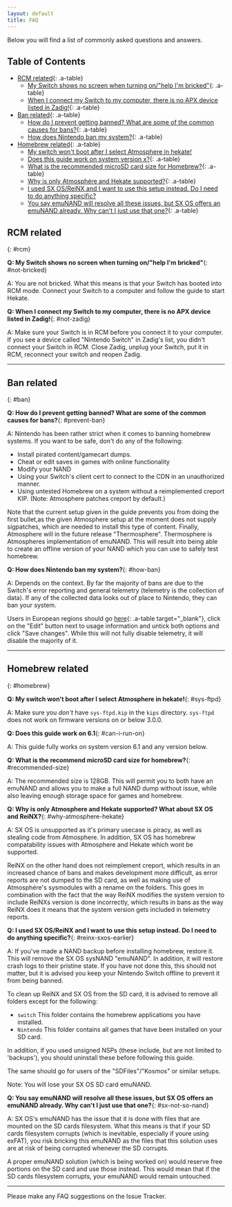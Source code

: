 ```yaml
---
layout: default
title: FAQ
---
```


Below you will find a list of commonly asked questions and answers.

## Table of Contents

- [RCM related](#rcm){: .a-table}
  - [My Switch shows no screen when turning on/"help I'm bricked"](#not-bricked){: .a-table}
  - [When I connect my Switch to my computer, there is no APX device listed in Zadig!](#not-zadig){: .a-table}
- [Ban related](#ban){: .a-table}
  - [How do I prevent getting banned? What are some of the common causes for bans?](#prevent-ban){: .a-table}
  - [How does Nintendo ban my system?](#how-ban){: .a-table}
- [Homebrew related](#homebrew){: .a-table}
  - [My switch won't boot after I select Atmosphere in hekate!](#sys-ftpd)
  - [Does this guide work on system version x?](#can-i-run-on){: .a-table}
  - [What is the recommended microSD card size for Homebrew?](#recommended-size){: .a-table}
  - [Why is only Atmosphére and Hekate supported?](#why-atmosphere-hekate){: .a-table}
  - [I used SX OS/ReiNX and I want to use this setup instead. Do I need to do anything specific?](#reinx-sxos-earlier)
  - [You say emuNAND will resolve all these issues, but SX OS offers an emuNAND already. Why can't I just use that one?](#sx-not-so-nand){: .a-table}

## RCM related
{: #rcm}

**Q: My Switch shows no screen when turning on/"help I'm bricked"**{: #not-bricked}

A: You are not bricked. What this means is that your Switch has booted into RCM mode. Connect your Switch to a computer and follow the guide to start Hekate.

**Q: When I connect my Switch to my computer, there is no APX device listed in Zadig!**{: #not-zadig}

A: Make sure your Switch is in RCM before you connect it to your computer. If you see a device called "Nintendo Switch" in Zadig's list, you didn't connect your Switch in RCM. Close Zadig, unplug your Switch, put it in RCM, reconnect your switch and reopen Zadig.

---

## Ban related
{: #ban}

**Q: How do I prevent getting banned? What are some of the common causes for bans?**{: #prevent-ban}

A: Nintendo has been rather strict when it comes to banning homebrew systems. If you want to be safe, don't do any of the following:

- Install pirated content/gamecart dumps.
- Cheat or edit saves in games with online functionality
- Modify your NAND
- Using your Switch's client cert to connect to the CDN in an unauthorized manner.
- Using untested Homebrew on a system without a reimplemented creport KIP. (Note: Atmosphere patches creport by default.)

Note that the current setup given in the guide prevents you from doing the first bullet,as the given Atmosphere setup at the moment does not supply sigpatches, which are needed to install this type of content. Finally, Atmosphere will in the future release "Thermosphere". Thermosphere is Atmospheres implementation of emuNAND. This will result into being able to create an offline version of your NAND which you can use to safely test homebrew.

**Q: How does Nintendo ban my system?**{: #how-ban}

A: Depends on the context. By far the majority of bans are due to the Switch's error reporting and general telemetry (telemetry is the collection of data). If any of the collected data looks out of place to Nintendo, they can ban your system.

Users in European regions should go [here](https://accounts.nintendo.com/setting){: .a-table target="_blank"}, click on the "Edit" button next to usage information and untick both options and click "Save changes". While this will not fully disable telemetry, it will disable the majority of it.

---

## Homebrew related
{: #homebrew}


**Q: My switch won't boot after I select Atmosphere in hekate!**{: #sys-ftpd}

A: Make sure you _don't_ have `sys-ftpd.kip` in the `kips` directory. `sys-ftpd` does not work on firmware versions on or below 3.0.0.

**Q: Does this guide work on 6.1**{: #can-i-run-on}

A: This guide fully works on system version 6.1 and any version below.

**Q: What is the recommend microSD card size for homebrew?**{: #recommended-size}

A: The recommended size is 128GB. This will permit you to both have an emuNAND and allows you to make a full NAND dump without issue, while also leaving enough storage space for games and homebrew.

**Q: Why is only Atmosphere and Hekate supported? What about SX OS and ReiNX?**{: #why-atmosphere-hekate}

A: SX OS is unsupported as it's primary usecase is piracy, as well as stealing code from Atmosphere. In addition, SX OS has homebrew compatability issues with Atmosphere and Hekate which wont be supported.

ReiNX on the other hand does not reimplement creport, which results in an increased chance of bans and makes development more difficult, as error reports are not dumped to the SD card, as well as making use of Atmosphére's sysmodules with a rename on the folders. This goes in combination with the fact that the way ReiNX modifies the system version to include ReiNXs version is done incorrectly, which results in bans as the way ReiNX does it means that the system version gets included in telemetry reports.

**Q: I used SX OS/ReiNX and I want to use this setup instead. Do I need to do anything specific?**{: #reinx-sxos-earlier}

A: If you've made a NAND backup before installing homebrew, restore it. This will remove the SX OS sysNAND "emuNAND". In addition, it will restore crash logs to their pristine state. If you have not done this, this should not matter, but it is advised you keep your Nintendo Switch offline to prevent it from being banned.

To clean up ReiNX and SX OS from the SD card, it is advised to remove all folders except for the following:
- `switch` This folder contains the homebrew applications you have installed.
- `Nintendo` This folder contains all games that have been installed on your SD card.

In addition, if you used unsigned NSPs (these include, but are not limited to 'backups'), you should uninstall these before following this guide.

The same should go for users of the "SDFiles"/"Kosmos" or similar setups.

Note: You will lose your SX OS SD card emuNAND.

**Q: You say emuNAND will resolve all these issues, but SX OS offers an emuNAND already. Why can't I just use that one?**{: #sx-not-so-nand}

A: SX OS's emuNAND has the issue that it is done with files that are mounted on the SD cards filesystem. What this means is that if your SD cards filesystem corrupts (which is inevitable, especially if youre using exFAT), you risk bricking this emuNAND as the files that this solution uses are at risk of being corrupted whenever the SD corrupts.

A proper emuNAND solution (which is being worked on) would reserve free portions on the SD card and use those instead. This would mean that if the SD cards filesystem corrupts, your emuNAND would remain untouched.

---

Please make any FAQ suggestions on the Issue Tracker.

